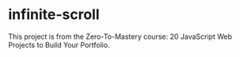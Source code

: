# infinite-scroll

This project is from the Zero-To-Mastery course: 20 JavaScript Web Projects to Build Your Portfolio.